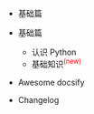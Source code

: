 - 基础篇

  <!-- - [认识 Python](/part1/)
  - [基础知识<sup style="color:red">(new)<sup>](/part2/) -->

* 基础篇

  - [认识 Python](/part1/)
  - [基础知识<sup style="color:red">(new)<sup>](/part2/)

* [Awesome docsify](zh-cn/awesome.md)
* [Changelog](zh-cn/changelog.md)

<style>
*{
    text-decoration:none
}
.new{
    color:#ff5500
}
</style>
